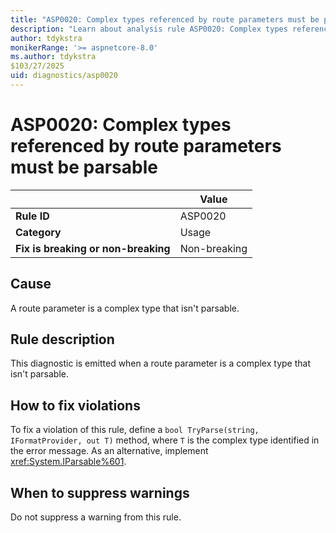 ```yaml
---
title: "ASP0020: Complex types referenced by route parameters must be parsable"
description: "Learn about analysis rule ASP0020: Complex types referenced by route parameters must be parsable."
author: tdykstra
monikerRange: '>= aspnetcore-8.0'
ms.author: tdykstra
$103/27/2025
uid: diagnostics/asp0020
---
```

# ASP0020: Complex types referenced by route parameters must be parsable

|                                     | Value        |
| -                                   | -            |
| **Rule ID**                         | ASP0020      |
| **Category**                        | Usage        |
| **Fix is breaking or non-breaking** | Non-breaking |

## Cause

A route parameter is a complex type that isn't parsable.

## Rule description

This diagnostic is emitted when a route parameter is a complex type that isn't parsable.

## How to fix violations

To fix a violation of this rule, define a `bool TryParse(string, IFormatProvider, out T)` method, where `T` is the complex type identified in the error message. As an alternative, implement <xref:System.IParsable%601>.

## When to suppress warnings

Do not suppress a warning from this rule.
